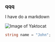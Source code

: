  ### qqq
 I have do a markdown

![Image of Yaktocat](https://octodex.github.com/images/yaktocat.png)


``` csharp
string name = "John";
```
